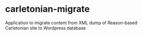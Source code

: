 # carletonian-migrate

Application to migrate content from XML dump of Reason-based Carletonian site to Wordpress database
